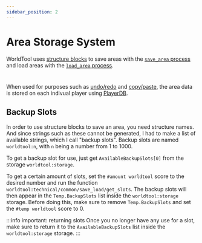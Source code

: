 ```yaml
---
sidebar_position: 2
---
```


# Area Storage System

WorldTool uses [structure blocks](https://minecraft.wiki/w/Structure_Block) to save areas with the [`save_area` process](processes#save-area) and load areas with the [`load_area` process](processes#load-area).
#
When used for purposes such as [undo/redo](../general-tool/options#undo-and-redo) and [copy/paste](../general-tool/options#copy-and-paste), the area data is stored on each indivual player using [PlayerDB](https://github.com/rx-modules/PlayerDB).

## Backup Slots

In order to use structure blocks to save an area, you need structure names. And since strings such as these cannot be generated, I had to make a list of available strings, which I call "backup slots". Backup slots are named `worldtool:n`, with `n` being a number from 1 to 1000.

To get a backup slot for use, just get `AvailableBackupSlots[0]` from the storage `worldtool:storage`.

To get a certain amount of slots, set the `#amount worldtool` score to the desired number and run the function `worldtool:technical/common/save_load/get_slots`. The backup slots will then appear in the `Temp.BackupSlots` list inside the `worldtool:storage` storage. Before doing this, make sure to remove `Temp.BackupSlots` and set the `#temp worldtool` score to 0.

:::info important: returning slots
Once you no longer have any use for a slot, make sure to return it to the `AvailableBackupSlots` list inside the `worldtool:storage` storage.
:::
